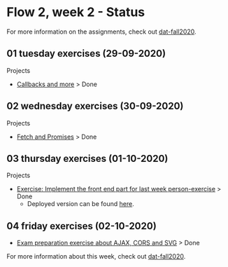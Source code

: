 # Flow 2, week 2 - Status
For more information on the assignments, check out [dat-fall2020](https://dat-fall2020.netlify.app/Flow-2/week2/SP5/).

## 01 tuesday exercises (29-09-2020)

Projects
- [Callbacks and more](https://docs.google.com/document/d/13GdGubXUbjUZJau6E_5FmoBMy1JAzYoOJbWtQ7ulj80/edit?usp=sharing) > Done

## 02 wednesday exercises (30-09-2020)

Projects
- [Fetch and Promises](https://docs.google.com/document/d/1Q5E4QYa5u-o8fFH1LEWP0XItk7dAU7NcfKErauM0czE/edit?usp=sharing) > Done


## 03 thursday exercises (01-10-2020)

Projects
- [Exercise: Implement the front end part for last week person-exercise](https://docs.google.com/document/d/1a92c5JoCwzPHnEo03OBHjkFJtb4JwsFULsG61agWTpo/edit?usp=sharing) > Done
  - Deployed version can be found [here](http://nicklasnielsen.surge.sh/).

## 04 friday exercises (02-10-2020)

- [Exam preparation exercise about AJAX, CORS and SVG](https://docs.google.com/document/d/1VMx1XdbnIbJ6ik98qPywGyrRiqbQuIM2u9DpJmXCnlk/edit?usp=sharing) > Done

For more information about this week, check out [dat-fall2020](https://dat-fall2020.netlify.app/Flow-2/week2/).